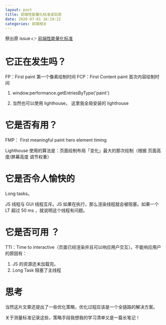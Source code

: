 ```yaml
---
layout: post
title: 前端性能量化标准读后感
date: 2020-07-01 16:19:22
categories: 前端相关
---
```


祭出原 issue 👉 [前端性能量化标准](https://github.com/frontend9/fe9-library/issues/7)

# 它正在发生吗？

FP：First paint 第一个像素绘制时间
FCP：First Content paint 首次内容绘制时间

1. window.performance.getEntriesByType('paint')

2. 当然也可以使用 lighthouse，
这里我全局安装的 lighthouse

# 它是否有用？

FMP： First meaningful paint
hero element timing

Lighthouse 使用的算法是：页面绘制布局「变化」最大的那次绘制（根据 页面高度/屏幕高度 调节权重）

# 它是否令人愉快的

Long tasks。

JS 线程与 GUI 线程互斥。JS 如果在执行，那么渲染线程就会被阻塞。如果一个 LT 超过 50 ms ，就说明这个线程有问题。

# 它是否可用 ？

TTI：Time to interactive（页面已经渲染并且可以响应用户交互）。不能响应用户的原因有：

1. JS 的资源还未加载完。
2. Long Task 阻塞了主线程

# 思考

当然这片文章还提出了一些优化策略，优化过程应该是一个全链路的解决方案。

关于测量标准记录这些，策略手段我想我的学习清单又是一篇长笔记！
